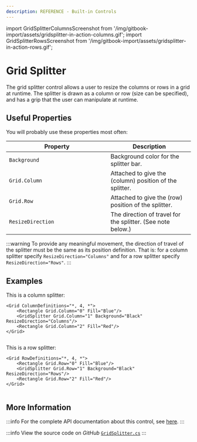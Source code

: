 ```yaml
---
description: REFERENCE - Built-in Controls
---
```


import GridSplitterColumnsScreenshot from '/img/gitbook-import/assets/gridsplitter-in-action-columns.gif';
import GridSplitterRowsScreenshot from '/img/gitbook-import/assets/gridsplitter-in-action-rows.gif';

# Grid Splitter

The grid splitter control allows a user to resize the columns or rows in a grid at runtime. The splitter is drawn as a column or row (size can be specified), and has a grip that the user can manipulate at runtime.

## Useful Properties&#x20;

You will probably use these properties most often:

<table><thead><tr><th width="261">Property</th><th>Description</th></tr></thead><tbody><tr><td><code>Background</code></td><td>Background color for the splitter bar.</td></tr><tr><td><code>Grid.Column</code></td><td>Attached to give the (column) position of the splitter.</td></tr><tr><td><code>Grid.Row</code></td><td>Attached to give the (row) position of the splitter.</td></tr><tr><td><code>ResizeDirection</code></td><td>The direction of travel for the splitter. (See note below.)</td></tr></tbody></table>

:::warning
To provide any meaningful movement, the direction of travel of the splitter must be the same as its position definition. That is: for a column splitter specify `ResizeDirection="Columns"` and for a row splitter specify `ResizeDirection="Rows"`.
:::

## Examples

This is a column splitter:

```markup
<Grid ColumnDefinitions="*, 4, *">
    <Rectangle Grid.Column="0" Fill="Blue"/>
    <GridSplitter Grid.Column="1" Background="Black" ResizeDirection="Columns"/>
    <Rectangle Grid.Column="2" Fill="Red"/>
</Grid>
```

<img src={GridSplitterColumnsScreenshot} alt=""/>

This is a row splitter:

```markup
<Grid RowDefinitions="*, 4, *">
    <Rectangle Grid.Row="0" Fill="Blue"/>
    <GridSplitter Grid.Row="1" Background="Black" ResizeDirection="Rows"/>
    <Rectangle Grid.Row="2" Fill="Red"/>
</Grid>
```

<img src={GridSplitterRowsScreenshot} alt=""/>

## More Information

:::info
For the complete API documentation about this control, see [here](http://reference.avaloniaui.net/api/Avalonia.Controls/GridSplitter/).
:::

:::info
View the source code on _GitHub_ [`GridSplitter.cs`](https://github.com/AvaloniaUI/Avalonia/blob/master/src/Avalonia.Controls/GridSplitter.cs)
:::
